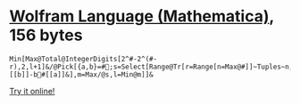 # [Wolfram Language (Mathematica)], 156 bytes

    Min[Max@Total@IntegerDigits[2^#-2^(#-r),2,l+1]&/@Pick[{a,b}=#;s=Select[Range@Tr[r=Range[n=Max@#]]~Tuples~n,#r&&#[[b]]-b#[[a]]&],m=Max/@s,l=Min@m]]&

[Try it online!][TIO-kwrqi487]

[Wolfram Language (Mathematica)]: https://www.wolfram.com/wolframscript/
[TIO-kwrqi487]: https://tio.run/##HY6xasMwGIRfRSAQDf2NsTIWFQ1dMgRC4u1HAdkojqisFFmBgFDWjO3L9LnyCK7c6b47juNGHc9m1NH2ej4RMW@tx62@yfYStZMbH81gwocdbJyQH2nFjy@0Civg4F4bxWq5s/0nJg1dFvT5/XibxME400fcaz8Y2QYM4h/Ri2WYKnVvr1/OTHcP9PnzGxijiJ1SVVdcQa0UUzAu7VpO4ET5JMcSzrtgfURKqndywjJEGKklSSlxaDKQtAaeF00NEL5A0XXOef4D "Wolfram Language (Mathematica) – Try It Online"